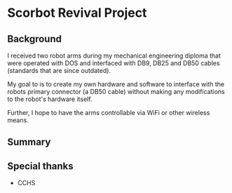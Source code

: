 # Scorbot Revival Project
## Background
I received two robot arms during my mechanical engineering diploma that were operated with DOS and interfaced with DB9, DB25 and DB50 cables (standards that are since outdated).

My goal to is to create my own hardware and software to interface with the robots primary connector (a DB50 cable) without making any modifications to the robot's hardware itself.

Further, I hope to have the arms controllable via WiFi or other wireless means.

## Summary


## Special thanks
- CCHS
